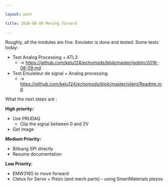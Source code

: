 ```yaml
---

layout: post

title: 2016-08-09 Moving forward

---
```



Roughly, all the modules are fine. Emulator is done and tested. Some
tests today:

-   Test Analog Processing + ATL3
    -   -&gt;
        https://github.com/kelu124/echomods/blob/master/goblin/2016-08-09.md
-   Test Emulateur de signal + Analog processing
    -   -&gt;
        https://github.com/kelu124/echomods/blob/master/silent/Readme.md

What the next steps are :

**High priority:**

-   Use PRUDAQ
    -   Clip the signal between 0 and 2V
-   Get image

**Medium Priority:**

-   Bitbang SPI directly
-   Resume documentation

**Low Priority:**

-   EMW3165 to move forward
-   Cletus for Servo + Piezo (and mech parts) - using SmartMaterials
    piezos

